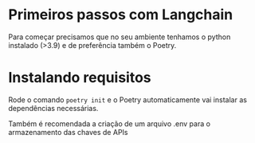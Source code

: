 # Primeiros passos com Langchain

Para começar precisamos que no seu ambiente tenhamos o python instalado (>3.9) e de preferência também o Poetry.

# Instalando requisitos

Rode o comando ```poetry init``` e o Poetry automaticamente vai instalar as dependências necessárias.

Também é recomendada a criação de um arquivo .env para o armazenamento das chaves de APIs
